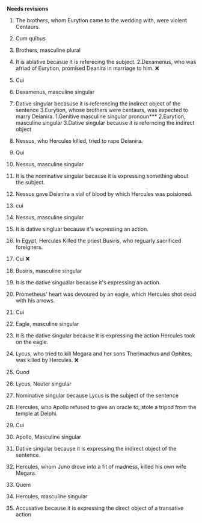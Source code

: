 **Needs revisions**

 1. The brothers, whom Eurytion came to the wedding with, were violent Centaurs. 
  1. Cum quibus 
  2. Brothers, masculine plural 
  3. It is ablative becasue it is referecing the subject. 
2.Dexamenus, who was afriad of Eurytion, promised Deanira in marriage to him. ❌
 1. Cui 
 2. Dexamenus, masculine singular 
 3. Dative singular becasuse it is referencing the indirect object of the sentence 
3.Eurytion, whose brothers were centaurs, was expected to marry Deianira. 
 1.Genitive masculine singular pronoun***
 2.Eurytion, masculine singular 
 3.Dative singular because it is referncing the indirect object 
 
4. Nessus, who Hercules killed, tried to rape Deianira. 
 1. Qui 
 2. Nessus, masculine singular
 3. It is the nominative singular because it is expressing something about the subject. 
 
5. Nessus gave Deianira a vial of blood by which Hercules was poisioned. 
 1. cui 
 2. Nessus, masculine singular 
 3. It is dative singluar because it's expressing an action. 

6. In Egypt, Hercules Killed the priest Busiris, who reguarly sacrificed foreigners.  
 1. Cui ❌
 2. Busiris, masculine singular 
 3. It is the dative singualar because it's expressing an action. 
 
7. Prometheus' heart was devoured by an eagle, which Hercules shot dead with his arrows. 
 1. Cui
 2. Eagle, masculine singular 
 3. It is the dative singular because it is expressing the action Hercules took on the eagle. 

8. Lycus, who tried to kill Megara and her sons Therimachus and Ophites, was killed by Hercules.  ❌
 1. Quod
 2. Lycus, Neuter singular 
 3. Nominative singular because Lycus is the subject of the sentence 

9. Hercules, who Apollo refused to give an oracle to, stole a tripod from the temple at Delphi.  
1. Cui 
2. Apollo, Masculine singular 
3. Dative singular because it is expressing the indirect object of the sentence. 

10. Hercules, whom Juno drove into a fit of madness, killed his own wife Megara. 
1. Quem
2. Hercules, masculine singular 
3. Accusative because it is expressing the direct object of a transative action 


